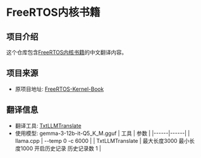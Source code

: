 # FreeRTOS内核书籍

## 项目介绍
这个仓库包含[FreeRTOS内核书籍](./toc.md)的中文翻译内容。

## 项目来源
- 原项目地址: [FreeRTOS-Kernel-Book](https://github.com/FreeRTOS/FreeRTOS-Kernel-Book)

## 翻译信息
- 翻译工具: [TxtLLMTranslate](https://github.com/CsBoBoNice/TxtLLMTranslate)
- 使用模型: gemma-3-12b-it-Q5_K_M.gguf
| 工具 | 参数 |
|------|------|
| llama.cpp | --temp 0 -c 6000 |
| TxtLLMTranslate | 最大长度3000 最小长度1000 开启历史记录 历史记录数 1 |
